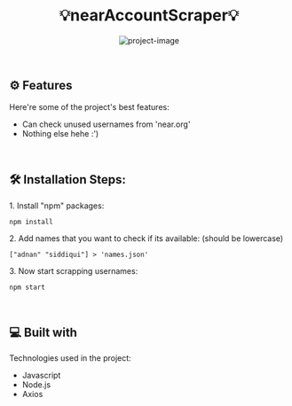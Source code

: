 <h1 align="center" id="title">💡nearAccountScraper💡</h1>
<p align="center"><img src="https://socialify.git.ci/adnansid99/nearAccountScraper/image?font=Rokkitt&amp;language=1&amp;name=1&amp;owner=1&amp;pattern=Overlapping%20Hexagons&amp;theme=Auto" alt="project-image"></p>


<br>
  
<h2>⚙️ Features</h2>


Here're some of the project's best features:


*   Can check unused usernames from 'near.org'
*   Nothing else hehe :')
<br>
<h2>🛠️ Installation Steps:</h2>

<p>1. Install "npm" packages:</p>

```
npm install
```

<p>2. Add names that you want to check if its available: (should be lowercase)</p>

```
["adnan" "siddiqui"] > 'names.json'
```

<p>3. Now start scrapping usernames:</p>

```
npm start
```

 <br>
  
<h2>💻 Built with</h2>

Technologies used in the project:

*   Javascript
*   Node.js
*   Axios
